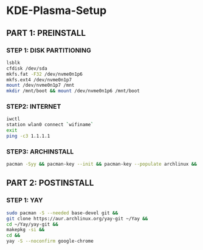 # KDE-Plasma-Setup
## PART 1: PREINSTALL
### STEP 1: DISK PARTITIONING
```sh
lsblk
cfdisk /dev/sda
mkfs.fat -F32 /dev/nvme0n1p6
mkfs.ext4 /dev/nvme0n1p7
mount /dev/nvme0n1p7 /mnt
mkdir /mnt/boot && mount /dev/nvme0n1p6 /mnt/boot
```
### STEP2: INTERNET
```sh
iwctl
station wlan0 connect `wifiname`
exit
ping -c3 1.1.1.1
```
### STEP3: ARCHINSTALL
```sh
pacman -Syy && pacman-key --init && pacman-key --populate archlinux && pacman -S --noconfirm archlinux-keyring archinstall && archinstall
```

## PART 2: POSTINSTALL
### STEP 1: YAY
```sh
sudo pacman -S --needed base-devel git &&
git clone https://aur.archlinux.org/yay-git ~/Yay &&
cd ~/Yay/yay-git &&
makepkg -si &&
cd &&
yay -S --noconfirm google-chrome
```
